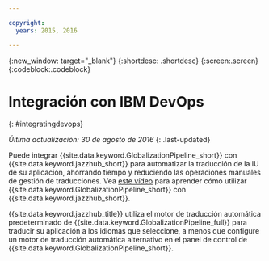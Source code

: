 ```yaml
---

copyright:
  years: 2015, 2016

---
```


{:new_window: target="_blank"}
{:shortdesc: .shortdesc}
{:screen:.screen}
{:codeblock:.codeblock}

# Integración con IBM DevOps
{: #integratingdevops}

*Última actualización: 30 de agosto de 2016*
{: .last-updated}

Puede integrar {{site.data.keyword.GlobalizationPipeline_short}} con {{site.data.keyword.jazzhub_short}} para automatizar la traducción de la IU de su aplicación, ahorrando tiempo y reduciendo las operaciones manuales de gestión de traducciones. Vea [este vídeo](https://www.youtube.com/watch?v=sSrIUjRbXYQ) para aprender cómo utilizar {{site.data.keyword.GlobalizationPipeline_short}} con {{site.data.keyword.jazzhub_short}}.

{{site.data.keyword.jazzhub_title}} utiliza el motor de traducción automática predeterminado de {{site.data.keyword.GlobalizationPipeline_full}} para traducir su aplicación a los idiomas que seleccione, a menos que configure un motor de traducción automática alternativo en el panel de control de {{site.data.keyword.GlobalizationPipeline_short}}.


